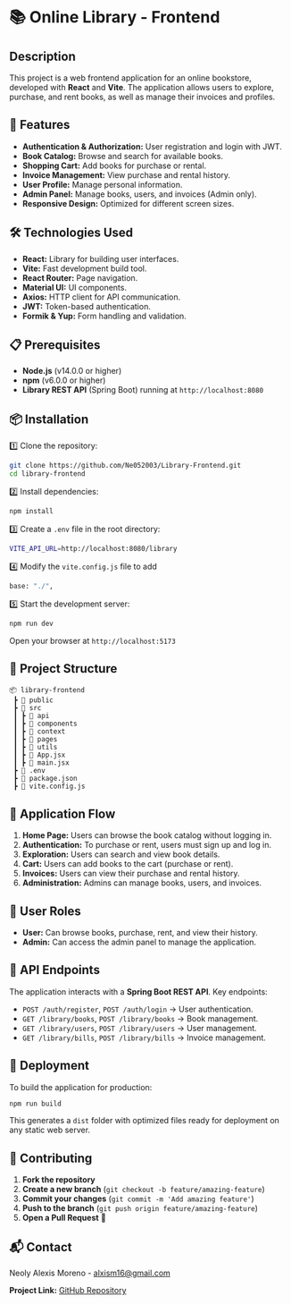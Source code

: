 # 📚 Online Library - Frontend

## Description

This project is a web frontend application for an online bookstore, developed with **React** and **Vite**. The application allows users to explore, purchase, and rent books, as well as manage their invoices and profiles.

## 🚀 Features

- **Authentication & Authorization:** User registration and login with JWT.
- **Book Catalog:** Browse and search for available books.
- **Shopping Cart:** Add books for purchase or rental.
- **Invoice Management:** View purchase and rental history.
- **User Profile:** Manage personal information.
- **Admin Panel:** Manage books, users, and invoices (Admin only).
- **Responsive Design:** Optimized for different screen sizes.

## 🛠️ Technologies Used

- **React:** Library for building user interfaces.
- **Vite:** Fast development build tool.
- **React Router:** Page navigation.
- **Material UI:** UI components.
- **Axios:** HTTP client for API communication.
- **JWT:** Token-based authentication.
- **Formik & Yup:** Form handling and validation.

## 📋 Prerequisites

- **Node.js** (v14.0.0 or higher)
- **npm** (v6.0.0 or higher)
- **Library REST API** (Spring Boot) running at `http://localhost:8080`

## 📦 Installation

1️⃣ Clone the repository:

```sh
git clone https://github.com/Ne052003/Library-Frontend.git
cd library-frontend
```

2️⃣ Install dependencies:

```sh
npm install
```

3️⃣ Create a `.env` file in the root directory:

```sh
VITE_API_URL=http://localhost:8080/library
```

4️⃣ Modify the `vite.config.js` file to add

```sh
base: "./",
```

5️⃣ Start the development server:

```sh
npm run dev
```

Open your browser at `http://localhost:5173`

## 📂 Project Structure

```
📦 library-frontend
 ┣ 📂 public
 ┣ 📂 src
 ┃ ┣ 📂 api
 ┃ ┣ 📂 components
 ┃ ┣ 📂 context
 ┃ ┣ 📂 pages
 ┃ ┣ 📂 utils
 ┃ ┣ 📜 App.jsx
 ┃ ┣ 📜 main.jsx
 ┣ 📜 .env
 ┣ 📜 package.json
 ┣ 📜 vite.config.js
```

## 🔄 Application Flow

1. **Home Page:** Users can browse the book catalog without logging in.
2. **Authentication:** To purchase or rent, users must sign up and log in.
3. **Exploration:** Users can search and view book details.
4. **Cart:** Users can add books to the cart (purchase or rent).
5. **Invoices:** Users can view their purchase and rental history.
6. **Administration:** Admins can manage books, users, and invoices.

## 👥 User Roles

- **User:** Can browse books, purchase, rent, and view their history.
- **Admin:** Can access the admin panel to manage the application.

## 📡 API Endpoints

The application interacts with a **Spring Boot REST API**. Key endpoints:

- `POST /auth/register`, `POST /auth/login` → User authentication.
- `GET /library/books`, `POST /library/books` → Book management.
- `GET /library/users`, `POST /library/users` → User management.
- `GET /library/bills`, `POST /library/bills` → Invoice management.

## 🚀 Deployment

To build the application for production:

```sh
npm run build
```

This generates a `dist` folder with optimized files ready for deployment on any static web server.

## 🤝 Contributing

1. **Fork the repository**
2. **Create a new branch** (`git checkout -b feature/amazing-feature`)
3. **Commit your changes** (`git commit -m 'Add amazing feature'`)
4. **Push to the branch** (`git push origin feature/amazing-feature`)
5. **Open a Pull Request** 🚀

## 📬 Contact

Neoly Alexis Moreno - alxism16@gmail.com

**Project Link:** [GitHub Repository](https://github.com/Ne052003/Library-Frontend.git)
